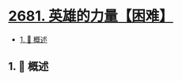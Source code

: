 # [2681. 英雄的力量【困难】](https://github.com/Tdahuyou/TNotes.leetcode/tree/main/notes/2681.%20%E8%8B%B1%E9%9B%84%E7%9A%84%E5%8A%9B%E9%87%8F%E3%80%90%E5%9B%B0%E9%9A%BE%E3%80%91)

<!-- region:toc -->

- [1. 📝 概述](#1--概述)

<!-- endregion:toc -->

## 1. 📝 概述
